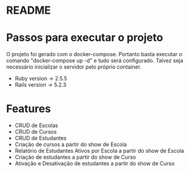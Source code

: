 # README

# Passos para executar o projeto
O projeto foi gerado com o docker-compose. Portanto basta executar o comando "docker-compose up -d" e tudo será configurado.
Talvez seja necessário inicializar o servidor pelo próprio container.

* Ruby version -> 2.5.5
* Rails version -> 5.2.3

# Features
* CRUD de Escolas
* CRUD de Cursos
* CRUD de Estudantes
* Criação de cursos a partir do show de Escola
* Relatório de Estudantes Ativos por Escola a partir do show de Escola
* Criação de estudantes a partir do show de Curso
* Ativação e Desativação de estudantes a partir do show de Curso